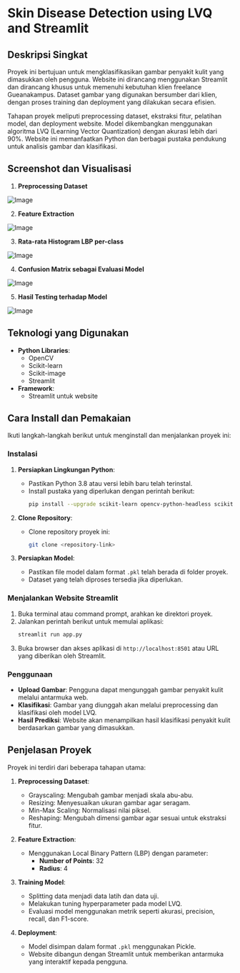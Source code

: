 # Skin Disease Detection using LVQ and Streamlit

## Deskripsi Singkat
Proyek ini bertujuan untuk mengklasifikasikan gambar penyakit kulit yang dimasukkan oleh pengguna. Website ini dirancang menggunakan Streamlit dan dirancang khusus untuk memenuhi kebutuhan klien freelance Gueanakampus. Dataset gambar yang digunakan bersumber dari klien, dengan proses training dan deployment yang dilakukan secara efisien.

Tahapan proyek meliputi preprocessing dataset, ekstraksi fitur, pelatihan model, dan deployment website. Model dikembangkan menggunakan algoritma LVQ (Learning Vector Quantization) dengan akurasi lebih dari 90%. Website ini memanfaatkan Python dan berbagai pustaka pendukung untuk analisis gambar dan klasifikasi.

## Screenshot dan Visualisasi

1. **Preprocessing Dataset**

![Image](https://github.com/user-attachments/assets/81dcbbeb-cd85-4a5c-9f13-394e4de8d369)

2. **Feature Extraction**

![Image](https://github.com/user-attachments/assets/2c42993d-db68-4bb6-b6f9-74b28df505c8)

3. **Rata-rata Histogram LBP per-class**

![Image](https://github.com/user-attachments/assets/399c4a0b-44d4-4705-b913-0f8ef211022e)

4. **Confusion Matrix sebagai Evaluasi Model**

![Image](https://github.com/user-attachments/assets/d0d2a2ec-50f2-441f-b849-01be38d6bfe4)

5. **Hasil Testing terhadap Model**

![Image](https://github.com/user-attachments/assets/358fad2e-48d3-4865-8e3f-f903384b8af4)

## Teknologi yang Digunakan
- **Python Libraries**:
  - OpenCV
  - Scikit-learn
  - Scikit-image
  - Streamlit
- **Framework**:
  - Streamlit untuk website

## Cara Install dan Pemakaian
Ikuti langkah-langkah berikut untuk menginstall dan menjalankan proyek ini:

### Instalasi
1. **Persiapkan Lingkungan Python**:
   - Pastikan Python 3.8 atau versi lebih baru telah terinstal.
   - Install pustaka yang diperlukan dengan perintah berikut:
     ```bash
     pip install --upgrade scikit-learn opencv-python-headless scikit-image streamlit
     ```

2. **Clone Repository**:
   - Clone repository proyek ini:
     ```bash
     git clone <repository-link>
     ```

3. **Persiapkan Model**:
   - Pastikan file model dalam format `.pkl` telah berada di folder proyek.
   - Dataset yang telah diproses tersedia jika diperlukan.

### Menjalankan Website Streamlit
1. Buka terminal atau command prompt, arahkan ke direktori proyek.
2. Jalankan perintah berikut untuk memulai aplikasi:
   ```bash
   streamlit run app.py
   ```
3. Buka browser dan akses aplikasi di `http://localhost:8501` atau URL yang diberikan oleh Streamlit.

### Penggunaan
- **Upload Gambar**: Pengguna dapat mengunggah gambar penyakit kulit melalui antarmuka web.
- **Klasifikasi**: Gambar yang diunggah akan melalui preprocessing dan klasifikasi oleh model LVQ.
- **Hasil Prediksi**: Website akan menampilkan hasil klasifikasi penyakit kulit berdasarkan gambar yang dimasukkan.

## Penjelasan Proyek
Proyek ini terdiri dari beberapa tahapan utama:

1. **Preprocessing Dataset**:
   - Grayscaling: Mengubah gambar menjadi skala abu-abu.
   - Resizing: Menyesuaikan ukuran gambar agar seragam.
   - Min-Max Scaling: Normalisasi nilai piksel.
   - Reshaping: Mengubah dimensi gambar agar sesuai untuk ekstraksi fitur.

2. **Feature Extraction**:
   - Menggunakan Local Binary Pattern (LBP) dengan parameter:
     - **Number of Points**: 32
     - **Radius**: 4

3. **Training Model**:
   - Splitting data menjadi data latih dan data uji.
   - Melakukan tuning hyperparameter pada model LVQ.
   - Evaluasi model menggunakan metrik seperti akurasi, precision, recall, dan F1-score.

4. **Deployment**:
   - Model disimpan dalam format `.pkl` menggunakan Pickle.
   - Website dibangun dengan Streamlit untuk memberikan antarmuka yang interaktif kepada pengguna.


